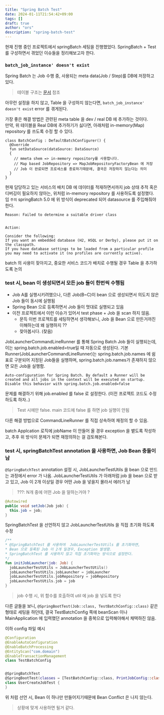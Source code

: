 ```yaml
---
title: "Spring Batch Test"
date: 2024-01-11T21:54:42+09:00
tags: []
draft: true
author: "ors"
description: "spring-batch-test"
---
```


현재 진행 중인 프로젝트에서 springBatch 세팅을 진행했었다.
SpringBatch + Test 를 구성하면서 겪었던 이슈들을 정리해보고자 한다.

### `batch_job_instance' doesn't exist`

Spring Batch 는 Job 수행 중, 사용되는 meta data(Job / Step)를 DB에 저장하고 있다.

> 테이블 구조는 [문서](https://docs.spring.io/spring-batch/reference/schema-appendix.html#metaDataSchema) 참조

아무런 설정을 하지 않고, Table 을 구성하지 않는다면, `batch_job_instance' doesn't exist` error 를 겪게된다.

가장 좋은 해결 방법은 관련된 meta table 을 dev / real DB 에 추가하는 것이다.  
만약, 위 테이블을 Real DB에 추가하기가 싫다면, 아래처럼 in-memory(Map) repository 를 쓰도록 수정 할 수 있다.

```
class BatchConfig : DefaultBatchConfigurer() {
  @Override
  fun setDataSource(dataSource: DataSource)
  {
    // mmeta shem => in-memory repository를 사용합니다.
    // Map based JobRepository => MapJobRepositoryFactoryBean 에 저장
    // Job 이 완료되면 프로세스를 종료하기때문에, 결국은 저장하지 않는다는 의미
  }
}
```

현재 담당하고 있는 서비스의 배치 DB 에 데이터를 적재하면서까지 job 상태 추적 혹은 디버깅이 필요하지 않아는, 위처럼 in-memory repository 를 사용하도록 설정했다.  
임
`주의` springBatch 5.0 에 위 방식이 deprecated 되어 datasource 를 주입해줘야한다.

```
Reason: Failed to determine a suitable driver class


Action:

Consider the following:
If you want an embedded database (H2, HSQL or Derby), please put it on the classpath.
If you have database settings to be loaded from a particular profile you may need to activate it (no profiles are currently active).
```

batch 의 사용이 잦아지고, 중요한 서비스 코드가 배치로 수행될 경우 Table 을 추가하도록 논의


### test 시, bean 이 생성되면서 모든 job 들이 한번씩 수행됨

- Job A를 실행시키려했으나, 다른 Job(B~C)이 bean 으로 생성되면서 의도치 않은 Job 들이 동시에 실행됨
- Spring Bean 으로 등록하면서 Job 들이 멋대로 실행되고 있음
- 이전 프로젝트에서 이런 이슈가 있어서 test phase + Job 을 scan 하지 않음.
  - 문득 이번 프로젝트를 세팅하면서 생각해보니, Job 을 Bean 으로 만든거까진 이해하는데 왜 실행하지 ??
  - 찾아봅시다. (찾음) 


JobLauncherCommandLineRunner 를 통해 Spring Batch Job 들이 실행되는데, 이는 spring.batch.job.enabled=true일 때 자동으로 생성된다.
기본 Runner(JobLauncherCommandLineRunner)는 spring.batch.job.names 에 쉼표로 구분되어 지정된 Job들을 실행하며, spring.batch.job.names가 존재하지 않으면 모든 Job을 실행함.

```
Auto-configuration for Spring Batch. By default a Runner will be created and all jobs in the context will be executed on startup.
Disable this behavior with spring.batch.job.enabled=false
```

문제를 해결하기 위해 job.enabled 를 false 로 설정한다. (이전 프로젝트 코드도 수정하도록 하자..)

> Test 시에만 false. main 코드에 false 를 하면 job 실행이 안됨

다른 해결 방법으로 CommandLineRunner 를 직접 상속하여 재정의 할 수 있음.

batch Applcation 로직에 jobName 이 안들어 올 경우 exception 을 뱉도록 작성하고, 추후 위 방식이 문제가 되면 재정의하는 걸 검토해본다.

### test 시, springBatchTest annotation 을 사용하면, Job Bean 충돌이 남

`@SpringBatchTest` annotation 설정 시, JobLauncherTestUtils 을 bean 으로 만드는 과정에서 error 가 나옴.
JobLauncherTestUtils 가 아래처럼 job 을 bean 으로 받고 있고, Job 이 2개 이상일 경우 어떤 Job 을 넣을지 몰라서 에러가 남

> ???: N개 중에 어떤 Job 을 말하는거야 ?

```java
@Autowired
public void setJob(Job job) {
  this.job = job;
}
```
SpringBatchTest 을 선언하지 않고 JobLauncherTestUtils 을 직접 초기화 하도록 수정

```kotlin
/**
* @SpringBatchTest 를 사용하여  JobLauncherTestUtils 를 초기화하면,
* Bean 으로 등록된 Job 이 2개 일경우, Exception 발생함.
* SpringBatchTest 를 사용하지 않고 직접 초기화하는 방식으로 설정한다.
*/
fun initJobLauncher(job: Job) {
  jobLauncherTestUtils = JobLauncherTestUtils()
  jobLauncherTestUtils.jobLauncher = jobLauncher
  jobLauncherTestUtils.jobRepository = jobRepository
  jobLauncherTestUtils.job = job
}
```

> job 수행 시, 위 함수를 호출하여 util 에 job 을 넣도록 한다

다른 글들을 보니, `@SpringBootTest(Job::class, TestBatchConfig::class)` 같은 형태로 세팅을 하던데, 결국 TestBatchConfig 쪽에 beanScan 이나 MainApplication 에 입력했던 annotation 을 중복으로 입력해야해서 채택하진 않음.

이하 config 파일 예시

```kotlin
@Configuration
@EnableAutoConfiguration
@EnableBatchProcessing
@EntityScan("com.domain")
@EnableTransactionManagement
class TestBatchConfig


@SpringBatchTest
@SpringBootTest(classes = [TestBatchConfig::class, PrintJobConfig::class])
class UserCreateJobTest {
}
```

위 처럼 선언 시, Bean 이 하나만 만들어지기때문에 Bean Conflict 은 나지 않는다.

> 상황에 맞게 사용하면 될거 같다.


